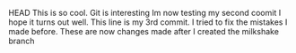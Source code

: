 HEAD
This is so cool. Git is interesting Im now testing my second coomit
I hope it turns out well. This line is my 3rd commit. I tried to fix the mistakes I made before. These are now changes made after I created the milkshake branch

